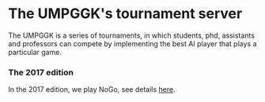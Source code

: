 # The UMPGGK's tournament server

The UMPGGK is a series of tournaments, in which students, phd, assistants and professors can compete by implementing the best AI player that plays a particular game.

### The 2017 edition

In the 2017 edition, we play NoGo, see details [here](http://ii.us.edu.pl/umpggk2017/).
